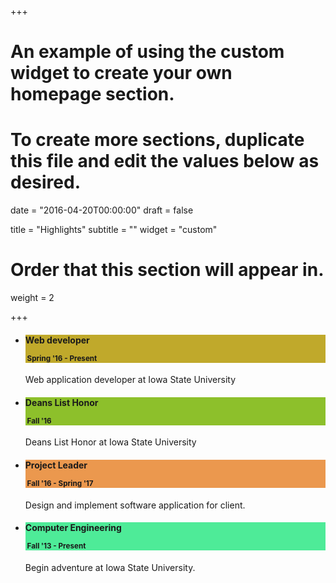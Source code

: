 +++
# An example of using the custom widget to create your own homepage section.
# To create more sections, duplicate this file and edit the values below as desired.

date = "2016-04-20T00:00:00"
draft = false

title = "Highlights"
subtitle = ""
widget = "custom"

# Order that this section will appear in.
weight = 2

+++
<ul class="timeline ">
    <li>
      <div class="timeline-badge" style="background-color: #C0A92B"><i class="fa fa-server" aria-hidden="true"></i></div>
      <div class="timeline-panel" id="web_dev">
        <div class="timeline-heading" style="background-color: #C0A92B">
          <h4 class="timeline-title">Web developer
            <p><small class="text-muted"><i class="glyphicon glyphicon-time"></i>&nbsp;Spring '16 - Present</small></p>
          </h4>
        </div>
        <div class="timeline-body">
          <p>Web application developer at Iowa State University</p>
        </div>
      </div>
    </li>
    <li class="timeline-inverted">
      <div class="timeline-badge" style="background-color:#8DC02B"><i class="fa fa-trophy" aria-hidden="true"></i></div>
      <div class="timeline-panel" id="honor">
        <div class="timeline-heading" style="background-color: #8DC02B">
          <h4 class="timeline-title">Deans List Honor
            <p><small class="text-muted"><i class="glyphicon glyphicon-time"></i>&nbsp;Fall '16</small></p>
          </h4>
        </div>
        <div class="timeline-body">
          <p>Deans List Honor at Iowa State University</p>
        </div>
      </div>
    </li>
    <li>
      <div class="timeline-badge" style="background-color:#EB984E;"><i class="fa fa-user-o" aria-hidden="true"></i></div>
      <div class="timeline-panel"  id="leader">
        <div class="timeline-heading" style="background-color:#EB984E">
          <h4 class="timeline-title">Project Leader
            <p><small class="text-muted"><i class="glyphicon glyphicon-time"></i>&nbsp;Fall '16 - Spring '17</small></p>
          </h4>
        </div>
        <div class="timeline-body">
          <p>Design and implement software application for client.</p>
        </div>
      </div>
    </li>
    <li class="timeline-inverted">
        <div class="timeline-badge" style="background-color:#4EEB98;"><i class="fa fa-university" aria-hidden="true"></i></div>
      <div class="timeline-panel" id="college">
        <div class="timeline-heading" style="background-color: #4EEB98">
          <h4 class="timeline-title">Computer Engineering
            <p><small class="text-muted"><i class="glyphicon glyphicon-time"></i>&nbsp;Fall '13 - Present</small></p>
          </h4>
        </div>
        <div class="timeline-body">
          <p>Begin adventure at Iowa State University.</p>
        </div>
      </div>
    </li>
</ul>

<script>
$(document).ready(function(){
    $(window).scroll(function() {
        if($( "#web_dev" ).isInViewport().length > 0){
            $( "#web_dev" ).addClass( "animated fadeInLeft" );
        }
        if($( "#honor" ).isInViewport().length > 0){
            $( "#honor" ).addClass( "animated fadeInRight" );
        }
        if($( "#leader" ).isInViewport().length > 0){
            $( "#leader" ).addClass( "animated fadeInLeft" );
        }
        if($( "#college" ).isInViewport().length > 0){
            $( "#college" ).addClass( "animated fadeInRight" );
        }
    });
});
</script>